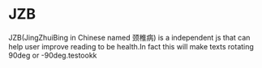 JZB
===

JZB(JingZhuiBing in Chinese named 颈椎病) is a independent js that can help user improve reading to be health.In fact this will make texts rotating 90deg or -90deg.testookk